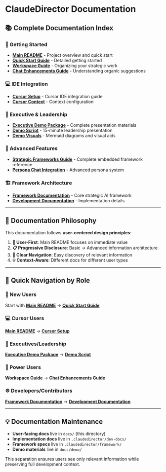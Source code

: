 # ClaudeDirector Documentation

## 📚 **Complete Documentation Index**

### **🚀 Getting Started**
- **[Main README](../README.md)** - Project overview and quick start
- **[Quick Start Guide](QUICK_START_GUIDE.md)** - Detailed getting started
- **[Workspace Guide](WORKSPACE_GUIDE.md)** - Organizing your strategic work
- **[Chat Enhancements Guide](CHAT_ENHANCEMENTS_GUIDE.md)** - Understanding organic suggestions

### **💻 IDE Integration**
- **[Cursor Setup](ide/CURSOR_SETUP.md)** - Cursor IDE integration guide
- **[Cursor Context](ide/CURSOR_CONTEXT.md)** - Context configuration

### **🎯 Executive & Leadership**
- **[Executive Demo Package](demo/)** - Complete presentation materials
- **[Demo Script](demo/executive-demo-script.md)** - 15-minute leadership presentation
- **[Demo Visuals](demo/demo-visuals.md)** - Mermaid diagrams and visual aids

### **🔧 Advanced Features**
- **[Strategic Frameworks Guide](STRATEGIC_FRAMEWORKS_GUIDE.md)** - Complete embedded framework reference
- **[Persona Chat Integration](persona-chat-integration.md)** - Advanced persona system

### **🏗️ Framework Architecture**
- **[Framework Documentation](../.claudedirector/framework/)** - Core strategic AI framework
- **[Development Documentation](../.claudedirector/dev-docs/)** - Implementation details

---

## 📖 **Documentation Philosophy**

This documentation follows **user-centered design principles**:

1. **🎯 User-First**: Main README focuses on immediate value
2. **📋 Progressive Disclosure**: Basic → Advanced information architecture
3. **🔗 Clear Navigation**: Easy discovery of relevant information
4. **💡 Context-Aware**: Different docs for different user types

---

## 🎯 **Quick Navigation by Role**

### **👤 New Users**
Start with **[Main README](../README.md)** → **[Quick Start Guide](QUICK_START_GUIDE.md)**

### **💻 Cursor Users** 
**[Main README](../README.md)** → **[Cursor Setup](ide/CURSOR_SETUP.md)**

### **👔 Executives/Leadership**
**[Executive Demo Package](demo/)** → **[Demo Script](demo/executive-demo-script.md)**

### **🔧 Power Users**
**[Workspace Guide](WORKSPACE_GUIDE.md)** → **[Chat Enhancements Guide](CHAT_ENHANCEMENTS_GUIDE.md)**

### **⚙️ Developers/Contributors**
**[Framework Documentation](../.claudedirector/framework/)** → **[Development Documentation](../.claudedirector/dev-docs/)**

---

## 💡 **Documentation Maintenance**

- **User-facing docs** live in `docs/` (this directory)
- **Implementation docs** live in `.claudedirector/dev-docs/`
- **Framework specs** live in `.claudedirector/framework/`
- **Demo materials** live in `docs/demo/`

This separation ensures users see only relevant information while preserving full development context.